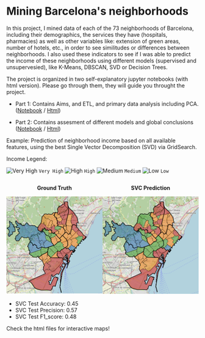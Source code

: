 # Mining Barcelona's neighborhoods
In this project, I mined data of each of the 73 neighborhoods of Barcelona, including their demographics, the services they have (hospitals, pharmacies) as well as other variables like: extension of green areas, number of hotels, etc., in order to see similitudes or differences between neighborhoods. I also used these indicators to see if I was able to predict the income of these neighborhoods using different models (supervised and unsupervesied), like K-Means, DBSCAN, SVD or Decision Trees.

The project is organized in two self-explanatory jupyter notebooks (with html version). Please go through them, they will guide you throught the project.

* Part 1: Contains Aims, and ETL, and primary data analysis including PCA. ([Notebook](https://github.com/ulisesrey/mining_barcelona/blob/main/PR1/05.584-PRA1_UlisesRey.ipynb) / [Html](https://github.com/ulisesrey/mining_barcelona/blob/main/PR1/05.584-PRA1_UlisesRey.html))

* Part 2: Contains assesment of different models and global conclusions ([Notebook](https://github.com/ulisesrey/mining_barcelona/blob/main/PR2/05.584-PRA2_UlisesRey.ipynb) / [Html](https://github.com/ulisesrey/mining_barcelona/blob/main/PR2/05.584-PRA2_UlisesRey.html))


Example: Prediction of neighborhood income based on all available features, using the best Single Vector Decomposition (SVD) via GridSearch.

Income Legend:

![Very High](https://placehold.co/15x15/blue/blue.png) `Very High`
![High](https://placehold.co/15x15/green/green.png) `High`
![Medium](https://placehold.co/15x15/orange/orange.png) `Medium`
![Low](https://placehold.co/15x15/red/red.png) `Low`



<div style="display: flex; justify-content: space-between;">

  <div style="text-align: center;">
    <p><strong>Ground Truth</strong></p>
    <img src="image_ground_truth.png" alt="Ground Truth" width="300" />
  </div>

  <div style="text-align: center;">
    <p><strong>SVC Prediction</strong></p>
    <img src="image_svd_pred.png" alt="SVD Prediction" width="300" />
  </div>

</div>

- SVC Test Accuracy: 0.45
- SVC Test Precision: 0.57
- SVC Test F1_score: 0.48

Check the html files for interactive maps!
